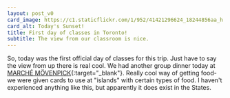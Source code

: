```yaml
---
layout: post_v0
card_image: https://c1.staticflickr.com/1/952/41421296624_18244856aa_h.jpg
card_alt: Today's Sunset!
title: First day of classes in Toronto!
subtitle: The view from our classroom is nice.
---
```


So, today was the first official day of classes for this trip. Just have to say the view from up there is real cool. We had another group dinner today at [MARCHÉ MÖVENPICK](https://www.marche-movenpick.ca/en/our-locations/brookfield-place-street-level){:target="_blank"}. Really cool way of getting food- we were given cards to use at "islands" with certain types of food. I haven't experienced anything like this, but apparently it does exist in the States.
